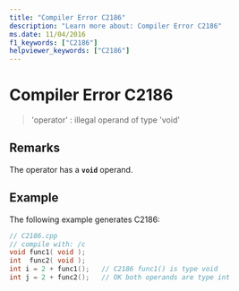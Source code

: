 ```yaml
---
title: "Compiler Error C2186"
description: "Learn more about: Compiler Error C2186"
ms.date: 11/04/2016
f1_keywords: ["C2186"]
helpviewer_keywords: ["C2186"]
---
```

# Compiler Error C2186

> 'operator' : illegal operand of type 'void'

## Remarks

The operator has a **`void`** operand.

## Example

The following example generates C2186:

```cpp
// C2186.cpp
// compile with: /c
void func1( void );
int  func2( void );
int i = 2 + func1();   // C2186 func1() is type void
int j = 2 + func2();   // OK both operands are type int
```
